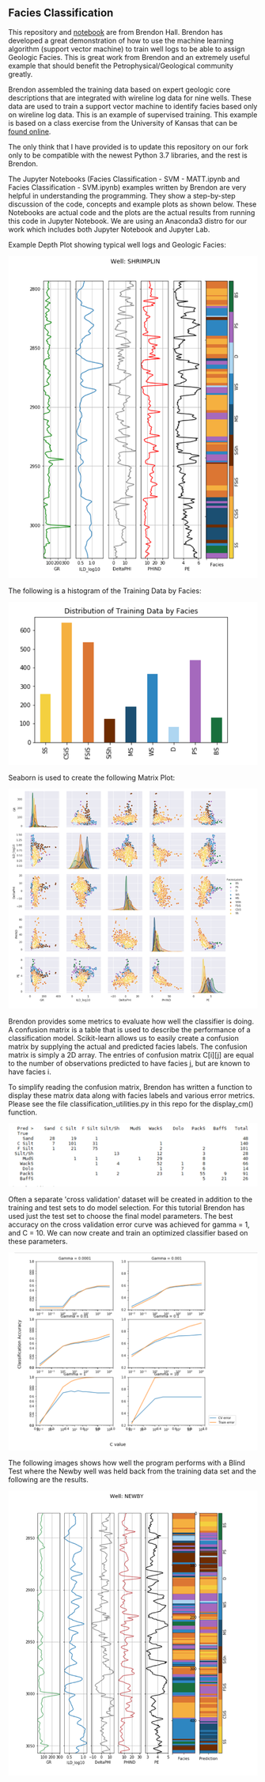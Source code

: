 ## Facies Classification
This repository and [notebook](https://github.com/Philliec459/facies_classification/blob/master/Facies%20Classification%20-%20SVM%20-%20MATT.ipynb) are from Brendon Hall. Brendon has developed a great demonstration of how to use the machine learning algorithm (support vector machine) to train well logs to be able to assign Geologic Facies.  This is great work from Brendon and an extremely useful example that should benefit the Petrophysical/Geological community greatly. 

Brendon assembled the training data based on expert geologic core descriptions that are integrated with wireline log data for nine wells.  These data are used to train a support vector machine to identify facies based only on wireline log data. This is an example of supervised training. This example is based on a class exercise from the University of Kansas that can be [found online](http://www.people.ku.edu/~gbohling/EECS833/).  

The only think that I have provided is to update this repository on our fork only to be compatible with the newest Python 3.7 libraries, and the rest is Brendon.  

The Jupyter Notebooks (Facies Classification - SVM - MATT.ipynb and Facies Classification - SVM.ipynb) examples written by Brendon are very helpful in understanding the programming. They show a step-by-step discussion of the code, concepts and example plots as shown below. These Notebooks are actual code and the plots are the actual results from running this code in Jupyter Notebook. We are using an Anaconda3 distro for our work which includes both Jupyter Notebook and Jupyter Lab. 



Example Depth Plot showing typical well logs and Geologic Facies:

![Depth](logplot.png)


The following is a histogram of the Training Data by Facies:

![Train](training_facies.png)


Seaborn is used to create the following Matrix Plot:

![Matrix](matrix.png)


Brendon provides some metrics to evaluate how well the classifier is doing. A confusion matrix is a table that is used to describe the performance of a classification model. Scikit-learn allows us to easily create a confusion matrix by supplying the actual and predicted facies labels. The confusion matrix is simply a 2D array. The entries of confusion matrix C[i][j] are equal to the number of observations predicted to have facies j, but are known to have facies i.

To simplify reading the confusion matrix, Brendon has written a function to display these matrix data along with facies labels and various error metrics. Please see the file classification_utilities.py in this repo for the display_cm() function.

![Confuse](confusion.png)



Often a separate 'cross validation' dataset will be created in addition to the training and test sets to do model selection. For this tutorial Brendon has used just the test set to choose the final model parameters. The best accuracy on the cross validation error curve was achieved for gamma = 1, and C = 10. We can now create and train an optimized classifier based on these parameters.

![Cross](cross_validation.png)


The following images shows how well the program performs with a Blind Test where the Newby well was held back from the training data set and the following are the results. 

![Blind](blind.png)


